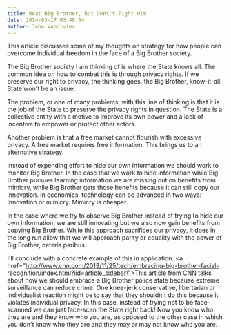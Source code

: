 ```yaml
---
title: Beat Big Brother, but Don\'t Fight Him
date: 2014-03-17 03:48:04
author: John Vandivier
---
```




This article discusses some of my thoughts on strategy for how people can overcome individual freedom in the face of a Big Brother society.

The Big Brother society I am thinking of is where the State knows all. The common idea on how to combat this is through privacy rights. If we preserve our right to privacy, the thinking goes, the Big Brother, know-it-all State won't be an issue.

The problem, or one of many problems, with this line of thinking is that it is the job of the State to preserve the privacy rights in question. The State is a collective entity with a motive to improve its own power and a lack of incentive to empower or protect other actors.

Another problem is that a free market cannot flourish with excessive privacy. A free market requires free information. This brings us to an alternative strategy.

Instead of expending effort to hide our own information we should work to monitor Big Brother. In the case that we work to hide information while Big Brother pursues learning information we are missing out on benefits from mimicry, while Big Brother gets those benefits because it can still copy our innovation. In economics, technology can be advanced in two ways: Innovation or mimicry. Mimicry is cheaper.

In the case where we try to observe Big Brother instead of trying to hide our own information, we are still innovating but we also now gain benefits from copying Big Brother. While this approach sacrifices our privacy, it does in the long run allow that we will approach parity or equality with the power of Big Brother, ceteris paribus.

I'll conclude with a concrete example of this in application. <a href=\"http://www.cnn.com/2013/11/25/tech/embracing-big-brother-facial-recognition/index.html?iid=article_sidebar\">This article</a> from CNN talks about how we should embrace a Big Brother police state because extreme surveillance can reduce crime. One knee-jerk conservative, libertarian or individualist reaction might be to say that they shouldn't do this because it violates individual privacy. In this case, instead of trying not to be face-scanned we can just face-scan the State right back! Now you know who they are and they know who you are, as opposed to the other case in which you don't know who they are and they may or may not know who you are.